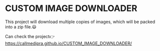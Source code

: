 # CUSTOM IMAGE DOWNLOADER

This project will download multiple copies of images, which will be packed into a zip file.😃

Can check the project👉
 https://callmedipra.github.io/CUSTOM_IMAGE_DOWNLOADER/
